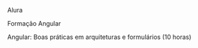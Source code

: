 Alura

Formação Angular</br>

Angular: Boas práticas em arquiteturas e formulários (10 horas)
## <br />
